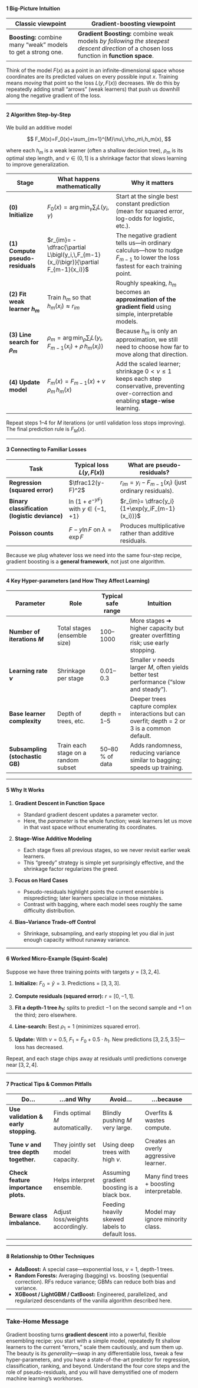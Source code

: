 #### 1  Big-Picture Intuition

| Classic viewpoint                                             | Gradient-boosting viewpoint                                                                                                               |
| ------------------------------------------------------------- | ----------------------------------------------------------------------------------------------------------------------------------------- |
| **Boosting:** combine many “weak” models to get a strong one. | **Gradient Boosting:** combine weak models *by following the steepest descent direction* of a chosen loss function in **function space**. |

Think of the model $F(x)$ as a point in an infinite-dimensional space whose coordinates are its predicted values on every possible input $x$. Training means *moving* that point so the loss $L(y,F(x))$ decreases. We do this by repeatedly adding small “arrows” (weak learners) that push us downhill along the negative gradient of the loss.

---

#### 2  Algorithm Step-by-Step

We build an additive model

$$
F_M(x)=F_0(x)+\sum_{m=1}^{M}\nu\,\rho_m\,h_m(x),
$$

where each $h_m$ is a weak learner (often a shallow decision tree), $\rho_m$ is its optimal step length, and $\nu\in(0,1]$ is a shrinkage factor that slows learning to improve generalization.

| Stage                            | What happens mathematically                                                                | Why it matters                                                                                                                               |
| -------------------------------- | ------------------------------------------------------------------------------------------ | -------------------------------------------------------------------------------------------------------------------------------------------- |
| **(0) Initialize**               | $F_0(x)=\displaystyle\arg\min_{\gamma}\sum_i L(y_i,\gamma)$                                | Start at the single best constant prediction (mean for squared error, log-odds for logistic, etc.).                                          |
| **(1) Compute pseudo-residuals** | $r_{im}= -\dfrac{\partial L\bigl(y_i,\,F_{m-1}(x_i)\bigr)}{\partial F_{m-1}(x_i)}$         | The negative gradient tells us—in ordinary calculus—how to nudge $F_{m-1}$ to lower the loss fastest for each training point.                |
| **(2) Fit weak learner $h_m$**   | Train $h_m$ so that $h_m(x_i)\approx r_{im}$                                               | Roughly speaking, $h_m$ becomes an **approximation of the gradient field** using simple, interpretable models.                               |
| **(3) Line search for $\rho_m$** | $\rho_m=\displaystyle\arg\min_{\rho}\sum_i L\bigl(y_i,\,F_{m-1}(x_i)+\rho\,h_m(x_i)\bigr)$ | Because $h_m$ is only an approximation, we still need to choose how far to move along that direction.                                        |
| **(4) Update model**             | $F_m(x)=F_{m-1}(x)+\nu\,\rho_m\,h_m(x)$                                                    | Add the scaled learner; shrinkage $0<\nu\le1$ keeps each step conservative, preventing over-correction and enabling **stage-wise** learning. |

Repeat steps 1–4 for $M$ iterations (or until validation loss stops improving). The final prediction rule is $F_M(x)$.

---

#### 3  Connecting to Familiar Losses

| Task                                          | Typical loss $L(y,\,F(x))$                        | What are pseudo-residuals?                              |
| --------------------------------------------- | ------------------------------------------------- | ------------------------------------------------------- |
| **Regression (squared error)**                | $\tfrac12(y-F)^2$                                 | $r_{im}=y_i - F_{m-1}(x_i)$ (just ordinary residuals).  |
| **Binary classification (logistic deviance)** | $\ln\!\bigl(1+e^{-yF}\bigr)$ with $y\in\{-1,+1\}$ | $r_{im}= \dfrac{y_i}{1+\exp(y_iF_{m-1}(x_i))}$          |
| **Poisson counts**                            | $F - y\ln F$ on $\lambda=\exp F$                  | Produces multiplicative rather than additive residuals. |

Because we plug whatever loss we need into the same four-step recipe, gradient boosting is a **general framework**, not just one algorithm.

---

#### 4  Key Hyper-parameters (and How They Affect Learning)

| Parameter                       | Role                                | Typical safe range | Intuition                                                                                      |
| ------------------------------- | ----------------------------------- | ------------------ | ---------------------------------------------------------------------------------------------- |
| **Number of iterations $M$**    | Total stages (ensemble size)        | 100–1000           | More stages ➜ higher capacity but greater overfitting risk; use early stopping.                |
| **Learning rate $\nu$**         | Shrinkage per stage                 | 0.01–0.3           | Smaller $\nu$ needs larger $M$, often yields better test performance (“slow and steady”).      |
| **Base learner complexity**     | Depth of trees, etc.                | depth = 1–5        | Deeper trees capture complex interactions but can overfit; depth = 2 or 3 is a common default. |
| **Subsampling (stochastic GB)** | Train each stage on a random subset | 50–80 % of data    | Adds randomness, reducing variance similar to bagging; speeds up training.                     |

---

#### 5  Why It Works

1. **Gradient Descent in Function Space**

   * Standard gradient descent updates a parameter vector.
   * Here, the *parameter* is the whole function; weak learners let us move in that vast space without enumerating its coordinates.

2. **Stage-Wise Additive Modeling**

   * Each stage fixes all previous stages, so we never revisit earlier weak learners.
   * This “greedy” strategy is simple yet surprisingly effective, and the shrinkage factor regularizes the greed.

3. **Focus on Hard Cases**

   * Pseudo-residuals highlight points the current ensemble is mispredicting; later learners specialize in those mistakes.
   * Contrast with bagging, where each model sees roughly the same difficulty distribution.

4. **Bias–Variance Trade-off Control**

   * Shrinkage, subsampling, and early stopping let you dial in just enough capacity without runaway variance.

---

#### 6  Worked Micro-Example (Squint-Scale)

Suppose we have three training points with targets $y=[3,\,2,\,4]$.

1. **Initialize:** $F_0=\bar y = 3$.
   Predictions = $[3,3,3]$.

2. **Compute residuals (squared error):** $r=[0,-1,1]$.

3. **Fit a depth-1 tree $h_1$:** splits to predict $-1$ on the second sample and $+1$ on the third; zero elsewhere.

4. **Line-search:** Best $\rho_1=1$ (minimizes squared error).

5. **Update:** With $\nu=0.5$, $F_1=F_0+0.5\cdot h_1$.
   New predictions $[3,\,2.5,\,3.5]$—loss has decreased.

Repeat, and each stage chips away at residuals until predictions converge near $[3,2,4]$.

---

#### 7  Practical Tips & Common Pitfalls

| Do…                                     | …and Why                         | Avoid…                                         | …because                                  |
| --------------------------------------- | -------------------------------- | ---------------------------------------------- | ----------------------------------------- |
| **Use validation & early stopping.**    | Finds optimal $M$ automatically. | Blindly pushing $M$ very large.                | Overfits & wastes compute.                |
| **Tune $\nu$ and tree depth together.** | They jointly set model capacity. | Using deep trees with high $\nu$.              | Creates an overly aggressive learner.     |
| **Check feature importance plots.**     | Helps interpret ensemble.        | Assuming gradient boosting is a black box.     | Many find trees + boosting interpretable. |
| **Beware class imbalance.**             | Adjust loss/weights accordingly. | Feeding heavily skewed labels to default loss. | Model may ignore minority class.          |

---

#### 8  Relationship to Other Techniques

* **AdaBoost:** A special case—exponential loss, $\nu=1$, depth-1 trees.
* **Random Forests:** Averaging (bagging) vs. boosting (sequential correction). RFs reduce variance; GBMs can reduce both bias and variance.
* **XGBoost / LightGBM / CatBoost:** Engineered, parallelized, and regularized descendants of the vanilla algorithm described here.

---

### Take-Home Message

Gradient boosting turns **gradient descent** into a powerful, flexible ensembling recipe: you start with a simple model, repeatedly fit shallow learners to the current “errors,” scale them cautiously, and sum them up. The beauty is its *generality*—swap in any differentiable loss, tweak a few hyper-parameters, and you have a state-of-the-art predictor for regression, classification, ranking, and beyond. Understand the four core steps and the role of pseudo-residuals, and you will have demystified one of modern machine learning’s workhorses.
